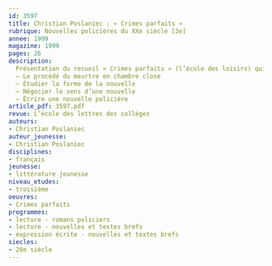 ```yaml
---
id: 3597
title: Christian Poslaniec : « Crimes parfaits »
rubrique: Nouvelles policières du XXe siècle [3e]
annee: 1999
magazine: 1999
pages: 26
description: 
  Présentation du recueil « Crimes parfaits » (l’école des loisirs) qui rassemble huit nouvelles policières dans lesquelles est utilisé le procédé du « meurtre en chambre close »…
  – Le procédé du meurtre en chambre close
  – Étudier la forme de la nouvelle
  – Négocier le sens d’une nouvelle
  – Écrire une nouvelle policière
article_pdf: 3597.pdf
revue: L’école des lettres des collèges
auteurs:
- Christian Poslaniec
auteur_jeunesse:
- Christian Poslaniec
disciplines:
- français
jeunesse:
- littérature jeunesse
niveau_etudes:
- troisième
oeuvres:
- Crimes parfaits
programmes:
- lecture - romans policiers
- lecture - nouvelles et textes brefs
- expression écrite - nouvelles et textes brefs
siecles:
- 20e siècle
---
```


